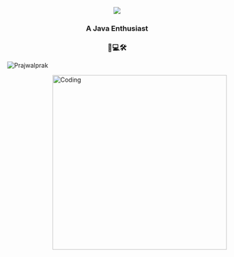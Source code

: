 <p align="center">
<a href="https://git.io/typing-svg">
    <img src="https://readme-typing-svg.herokuapp.com/?lines=Hello+World;+I'm+Prajwal+Naik!;&center=true&size=30">
</a>
</p>
<h3 align="center">A Java Enthusiast</h3>
<h3 align="center">🐞</>💻🛠️</h3>

<p align="left"> <img src="https://komarev.com/ghpvc/?username=Prajwalprak&label=Profile%20views&color=0e75b6&style=flat" alt="Prajwalprak" /> </p>
<img align="right" alt="Coding" width="400" src="https://i.pinimg.com/originals/e8/f4/53/e8f453469a3ec97ecd354df465d73913.gif">


<!--

**Prajwalprak/Prajwalprak** is a ✨ _special_ ✨ repository because its `README.md` (this file) appears on your GitHub profile.

-->

<!--
Here are some ideas to get you started:

- 🔭 I’m currently working on ...
- 🌱 I’m currently learning ...
- 👯 I’m looking to collaborate on ...
- 🤔 I’m looking for help with ...
- 💬 Ask me about ...
- 📫 How to reach me: ...
- 😄 Pronouns: ...
- ⚡ Fun fact: ...
-->

